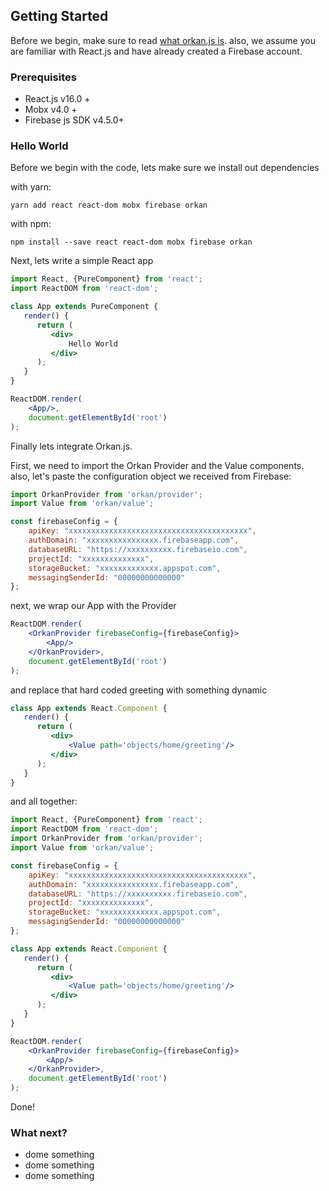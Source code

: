 ## Getting Started

Before we begin, make sure to read [what orkan.js is](docs/what-is-orkan).
also, we assume you are familiar with React.js and have already created a Firebase account.

### Prerequisites
- React.js v16.0 +
- Mobx v4.0 +
- Firebase js SDK v4.5.0+



### Hello World
Before we begin with the code, lets make sure we install out dependencies

with yarn:
```
yarn add react react-dom mobx firebase orkan 
```

with npm:
```
npm install --save react react-dom mobx firebase orkan 
```


Next, lets write a simple React app
```jsx
import React, {PureComponent} from 'react';
import ReactDOM from 'react-dom';

class App extends PureComponent {
   render() {
      return (
         <div>
             Hello World
         </div>
      );
   }
}

ReactDOM.render(
	<App/>,
	document.getElementById('root')
);
```

Finally lets integrate Orkan.js.

First, we need to import the Orkan Provider and the Value components. 
also, let's paste the configuration object we received from Firebase:
```jsx
import OrkanProvider from 'orkan/provider';
import Value from 'orkan/value';

const firebaseConfig = {
	apiKey: "xxxxxxxxxxxxxxxxxxxxxxxxxxxxxxxxxxxxxxxx",
	authDomain: "xxxxxxxxxxxxxxxx.firebaseapp.com",
	databaseURL: "https://xxxxxxxxxx.firebaseio.com",
	projectId: "xxxxxxxxxxxxxx",
	storageBucket: "xxxxxxxxxxxxx.appspot.com",
	messagingSenderId: "00000000000000"
};
````

next, we wrap our App with the Provider
```jsx
ReactDOM.render(
	<OrkanProvider firebaseConfig={firebaseConfig}>
		<App/>
	</OrkanProvider>,
	document.getElementById('root')
);
``` 

and replace that hard coded greeting with something dynamic
```jsx
class App extends React.Component {
   render() {
      return (
         <div>
             <Value path='objects/home/greeting'/>
         </div>
      );
   }
}
```


and all together:
```jsx
import React, {PureComponent} from 'react';
import ReactDOM from 'react-dom';
import OrkanProvider from 'orkan/provider';
import Value from 'orkan/value';

const firebaseConfig = {
	apiKey: "xxxxxxxxxxxxxxxxxxxxxxxxxxxxxxxxxxxxxxxx",
	authDomain: "xxxxxxxxxxxxxxxx.firebaseapp.com",
	databaseURL: "https://xxxxxxxxxx.firebaseio.com",
	projectId: "xxxxxxxxxxxxxx",
	storageBucket: "xxxxxxxxxxxxx.appspot.com",
	messagingSenderId: "00000000000000"
};

class App extends React.Component {
   render() {
      return (
         <div>
             <Value path='objects/home/greeting'/>
         </div>
      );
   }
}

ReactDOM.render(
	<OrkanProvider firebaseConfig={firebaseConfig}>
		<App/>
	</OrkanProvider>,
	document.getElementById('root')
);

```

Done!

### What next?
- dome something
- dome something
- dome something